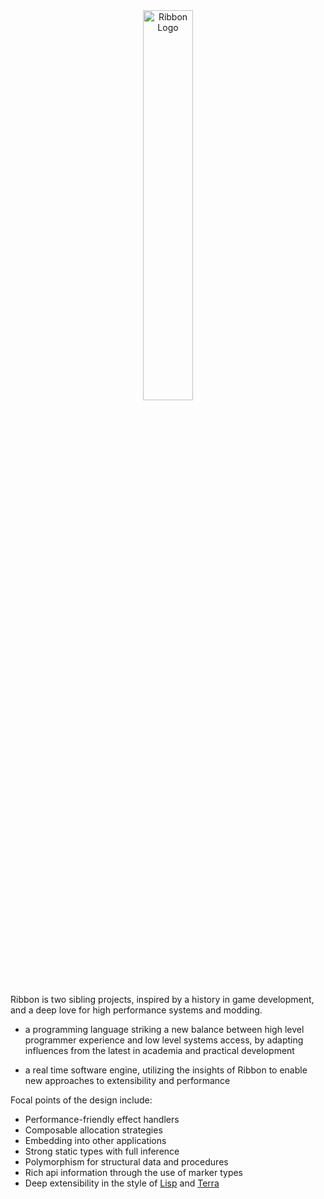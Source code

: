 <div align="center">
    <img style="width: 40%" alt="Ribbon Logo" src="https://raw.githubusercontent.com/tiny-bow/.github/main/images/emblem.svg"/>
</div>

Ribbon is two sibling projects, inspired by a history in game development, and a deep love for high performance systems and modding.

* a programming language striking a new balance between high level programmer experience and low level
systems access, by adapting influences from the latest in academia and practical development

* a real time software engine, utilizing the insights of Ribbon to enable new approaches to extensibility and performance


Focal points of the design include:
+ Performance-friendly effect handlers
+ Composable allocation strategies
+ Embedding into other applications
+ Strong static types with full inference
+ Polymorphism for structural data and procedures
+ Rich api information through the use of marker types
+ Deep extensibility in the style of
[Lisp](https://en.wikipedia.org/wiki/Lisp_(programming_language)) and
[Terra](https://terralang.org/)
